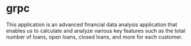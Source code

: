 # grpc
This application is an advanced financial data analysis application that enables us to calculate and analyze various key features such as the total number of loans, open loans, closed loans, and more for each customer. 
